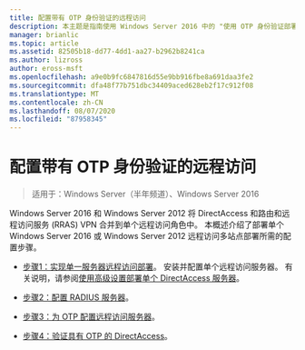 ```yaml
---
title: 配置带有 OTP 身份验证的远程访问
description: 本主题是指南使用 Windows Server 2016 中的 "使用 OTP 身份验证部署远程访问" 指南的一部分。
manager: brianlic
ms.topic: article
ms.assetid: 82505b18-dd77-4dd1-aa27-b2962b8241ca
ms.author: lizross
author: eross-msft
ms.openlocfilehash: a9e0b9fc6847816d55e9bb916fbe8a691daa3fe2
ms.sourcegitcommit: dfa48f77b751dbc34409aced628eb2f17c912f08
ms.translationtype: MT
ms.contentlocale: zh-CN
ms.lasthandoff: 08/07/2020
ms.locfileid: "87958345"
---
```

# <a name="configure-remote-access-with-otp-authentication"></a>配置带有 OTP 身份验证的远程访问

>适用于：Windows Server（半年频道）、Windows Server 2016

 Windows Server 2016 和 Windows Server 2012 将 DirectAccess 和路由和远程访问服务 (RRAS) VPN 合并到单个远程访问角色中。 本概述介绍了部署单个 Windows Server 2016 或 Windows Server 2012 远程访问多站点部署所需的配置步骤。


- [步骤1：实现单一服务器远程访问部署](../../multisite/configure/Step-1-Implement-a-Single-Server-Remote-Access-Deployment.md)。 安装并配置单个远程访问服务器。 有关说明，请参阅[使用高级设置部署单个 DirectAccess 服务器](../../../directaccess/single-server-advanced/deploy-a-single-directaccess-server-with-advanced-settings.md)。

- [步骤2：配置 RADIUS 服务器](Step-2-Configure-the-RADIUS-Server.md)。

- [步骤3：为 OTP 配置远程访问服务器](Step-3-Configure-the-Remote-Access-Server-for-OTP.md)。

- [步骤4：验证具有 OTP 的 DirectAccess](Step-4-Verify-DirectAccess-with-OTP.md)。

